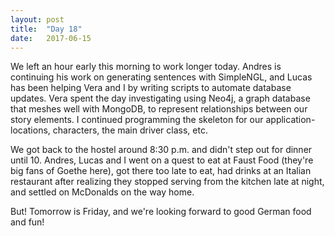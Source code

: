 ```yaml
---
layout: post
title:  "Day 18"
date:   2017-06-15
---
```


<!--excerpt-->

We left an hour early this morning to work longer today. Andres is continuing his work on generating sentences with SimpleNGL, and Lucas has been helping Vera and I by writing scripts to automate database updates. Vera spent the day investigating using Neo4j, a graph database that meshes well with MongoDB, to represent relationships between our story elements. I continued programming the skeleton for our application- locations, characters, the main driver class, etc.

We got back to the hostel around 8:30 p.m. and didn't step out for dinner until 10. Andres, Lucas and I went on a quest to eat at Faust Food (they're big fans of Goethe here), got there too late to eat, had drinks at an Italian restaurant after realizing they stopped serving from the kitchen late at night, and settled on McDonalds on the way home.

But! Tomorrow is Friday, and we're looking forward to good German food and fun!
